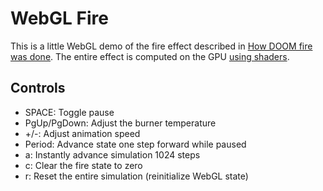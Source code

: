 # WebGL Fire

This is a little WebGL demo of the fire effect described in [How DOOM
fire was done][doom]. The entire effect is computed on the GPU [using
shaders][gol].

[doom]: http://fabiensanglard.net/doom_fire_psx/
[gol]: https://nullprogram.com/blog/2014/06/10/

## Controls

* SPACE: Toggle pause
* PgUp/PgDown: Adjust the burner temperature
* +/-: Adjust animation speed
* Period: Advance state one step forward while paused
* a: Instantly advance simulation 1024 steps
* c: Clear the fire state to zero
* r: Reset the entire simulation (reinitialize WebGL state)
